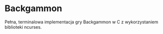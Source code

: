 # Backgammon
Pełna, terminalowa implementacja gry Backgammon w C z wykorzystaniem biblioteki ncurses.
